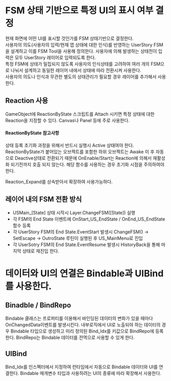 
# FSM 상태 기반으로 특정 UI의 표시 여부 결정
현재 화면에 어떤 UI를 표시할 것인가를 FSM 상태기반으로 결정한다.  
사용자의 의도(사용자의 입력/현재 앱 상태에 대한 인식)를 반영하는 UserStory FSM을 설계하고 이를 FSM Tool을 사용해 정의한다. 
사용자에 의해 발생하는 상태전이 입력은 모두 UserStory 레이어로 입력되도록 한다.  
특정 FSM에 상태가 밀집되지 않도록 사용자의 인식상태를 고려하여 여러 개의 FSM으로 나눠서 설계하고 동일한 레이어 내에서 상태에 따라 전환시켜 사용한다.   
사용자의 의도나 인식과 무관한 별도의 상태관리가 필요할 경우 레이어를 추가해서 사용한다. 

## Reaction 사용
GameObject에  ReactionByState 스크립트를 Attach 시키면 특정 상태에 대한 Reaction을 지정할 수 있다. Canvas나 Panel 등에 주로 사용한다. 

#### ReactionByState 참고사항
상태 등록 초기화 과정을 위해서 반드시 실행시 Active 상태여야 한다.  
ReactionByState가 붙어있는 오브젝트를 포함한 하위 오브젝트는 Awake 이 후 자동으로 Deactive상태로 전환되기 때문에 OnEnable/Start는 Reaction에 의해서 재활성화 되기전까지 호출 되지 않는다. 해당 함수를 사용하는 경우 초기화 시점을 주의하여야 한다. 

Reaction_Expand를 상속받아서 확장하여 사용가능하다. 

## 레이어 내의 FSM 전환 방식
- USMain_[State] 상태 시작시 Layer.ChangeFSM([State]) 실행  
- 각 FSM의 End State 이벤트에 OnStart_US_EndState / OnEnd_US_EndState 함수 등록  
- 각 UserStory FSM의 End State.EventStart 발생시 ChangeFSM() -> SetEscape -> OutroState 루틴이 실행된 후 US_MainMenu로 진입  
- 각 UserSotry FSM의 End State.EventResume 발생시 HistoryBack을 통해 마지막 상태로 재진입 한다.   


# 데이터와 UI의 연결은 Bindable과 UIBind를 사용한다.

## Binadble / BindRepo
Bindable 클래스는 프로퍼티를 이용해서 바인딩된 데이터의 변화가 있을 때마다 OnChangedData이벤트를 발생시킨다. 내부로직에서 UI로 노출되야 하는 데이터의 경우 Bindable 타입으로 생성하고 미리 정의된 Bind_Idx를 키값으로 BindRepo에 등록한다. BindRepo는 Bindable 데이터를 전역으로 사용할 수 있게 한다. 

## UIBind
Bind_Idx를 인스펙터에서 지정하여 런타임에서 자동으로 Bindable 데이터와 UI를 연결한다. 
Bindable 매개변수 타입과 사용하려는 UI의 종류에 따라 확장해서 사용한다. 


